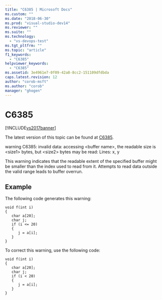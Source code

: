 ```yaml
---
title: "C6385 | Microsoft Docs"
ms.custom: ""
ms.date: "2018-06-30"
ms.prod: "visual-studio-dev14"
ms.reviewer: ""
ms.suite: ""
ms.technology: 
  - "vs-devops-test"
ms.tgt_pltfrm: ""
ms.topic: "article"
f1_keywords: 
  - "C6385"
helpviewer_keywords: 
  - "C6385"
ms.assetid: 3e4961e7-0f09-42a8-8cc2-151109dfdbda
caps.latest.revision: 12
author: "corob-msft"
ms.author: "corob"
manager: "ghogen"
---
```

# C6385
[!INCLUDE[vs2017banner](../includes/vs2017banner.md)]

The latest version of this topic can be found at [C6385](https://docs.microsoft.com/visualstudio/code-quality/c6385).  
  
warning C6385: invalid data: accessing \<buffer name>, the readable size is \<size1> bytes, but \<size2> bytes may be read: Lines: x, y  
  
 This warning indicates that the readable extent of the specified buffer might be smaller than the index used to read from it. Attempts to read data outside the valid range leads to buffer overrun.  
  
## Example  
 The following code generates this warning:  
  
```  
void f(int i)  
{  
   char a[20];  
   char j;  
   if (i <= 20)  
   {  
      j = a[i];  
   }  
}  
```  
  
 To correct this warning, use the following code:  
  
```  
void f(int i)  
{  
   char a[20];  
   char j;  
   if (i < 20)  
   {  
      j = a[i];  
   }  
}   
```



